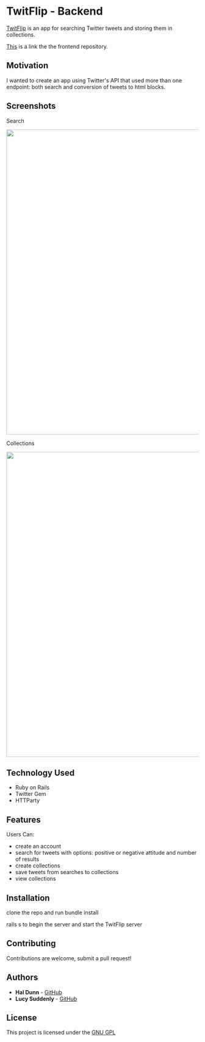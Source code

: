 # TwitFlip - Backend

[TwitFlip](http://twitflip.herokuapp.com/) is an app for searching Twitter tweets and storing them in collections. 

[This](https://github.com/LucySuddenly/twitflip) is a link the the frontend repository.

## Motivation

I wanted to create an app using Twitter's API that used more than one endpoint: both search and conversion of tweets to html blocks.

## Screenshots
Search

<img src="https://i.imgur.com/FMwFIUh.png" width="800">

Collections

<img src="https://i.imgur.com/NjRcnxO.png" width="800">

## Technology Used

- Ruby on Rails
- Twitter Gem
- HTTParty

## Features

Users Can:
- create an account
- search for tweets with options: positive or negative attitude and number of results
- create collections
- save tweets from searches to collections
- view collections

## Installation

clone the repo and run bundle install

rails s to begin the server and start the TwitFlip server

## Contributing

Contributions are welcome, submit a pull request!

## Authors

* **Hal Dunn** - [GitHub](https://github.com/halented)
* **Lucy Suddenly** - [GitHub](https://github.com/LucySuddenly)

## License

This project is licensed under the [GNU GPL](https://www.gnu.org/licenses/gpl-3.0.en.html)


